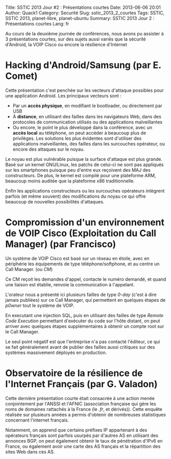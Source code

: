 Title: SSTIC 2013 Jour #2 : Présentations courtes
Date: 2013-06-06 20:01
Author: Quack1
Category: Securité
Slug: sstic_2013_2_courtes
Tags: SSTIC, SSTIC 2013, planet-libre, planet-ubuntu
Summary:  SSTIC 2013 Jour 2 : Présentations courtes
Lang: fr

Au cours de la deuxième journée de conférences, nous avons pu assister à 3 présentations courtes, sur des sujets aussi variés que la sécurité d'Android, la VOIP Cisco ou encore la résilience d'Internet

# Hacking d'Android/Samsung (par E. Comet)

Cette présentation c'est penchée sur les vecteurs d'attaque possibles pour une application Android. Les principaux vecteurs sont : 

- Par un **accès physique**, en modifiant le bootloader, ou directement par USB
- À **distance**, en utilisant des failles dans les navigateurs Web, dans des protocoles de communication utilisés ou des applications malveillantes
- Ou encore, le point le plus développé dans la conférence, avec un **accès local** au téléphone, on peut accéder à beaucoup plus de privilèges. Les solutions les plus évidentes sont d'utiliser des applications malveillantes, des failles dans les surcouches opérateur, ou encore des attaques sur le noyau.

Le noyau est plus vulnérable puisque la surface d'attaque est plus grande. Basé sur un kernel GNU/Linux, les patchs de celui-ci ne sont pas appliqués sur les smartphones puisque peu d'entre eux reçoivent des MAJ des constructeurs. De plus, le kernel est compilé pour une plateforme ARM, beaucoup moins auditée que la plateforme x86 traditionnelle.

Enfin les applications constructeurs ou les surcouches opérateurs intègrent parfois (et même souvent) des modifications du noyau ce qui offre beaucoup de nouvelles possibilités d'attaques.

# Compromission d'un environnement de VOIP Cisco (Exploitation du Call Manager) (par Francisco)

Un système de VOIP Cisco est basé sur un réseau en étoile, avec en périphérie les équipements de type téléphone/softphone, et au centre un Call Manager. (ou _CM_)

Ce CM reçoit les demandes d'appel, contacte le numéro demandé, et quand une liaison est établie, renvoie la communication à l'appelant. 

L'orateur nous a présenté ici plusieurs failles de type _0-day_ (c'est à dire jamais publiées) sur ce Call Manager, qui permettent en quelques étapes de _p0wner_ tout le système de VOIP.

En executant une injection SQL, puis en utilisant des failles de type _Remote Code Execution_ permettant d'exécuter du code sur l'hôte distant, on peut arriver avec quelques étapes supplémentaires à obtenir un compte root sur le Call Manager.

Le seul point négatif est que l'entreprise n'a pas contacté l'éditeur, ce qui se fait généralement avant de publier des failles aussi critiques sur des systèmes massivement déployés en production.

# Observatoire de la résilience de l'Internet Français (par G. Valadon)

Cette dernière présentation courte était consacrée à une action menée conjointement par l'ANSSI et l'AFNIC (association française qui gère les noms de domaines rattachés à la France (le _.fr_, et dérivés)). Cette enquête réalisée sur plusieurs années a permis d'obtenir de nombreuses statistiques concernant l'internet français.

Notamment, on apprend que certains préfixes IP appartenant à des opérateurs français sont parfois usurpés par d'autres AS en utilisant des annonces BGP, on peut également obtenir le taux de pénétration d'IPv6 en France, ou également avoir une carte des AS français et la répartition des sites Web dans ces AS.